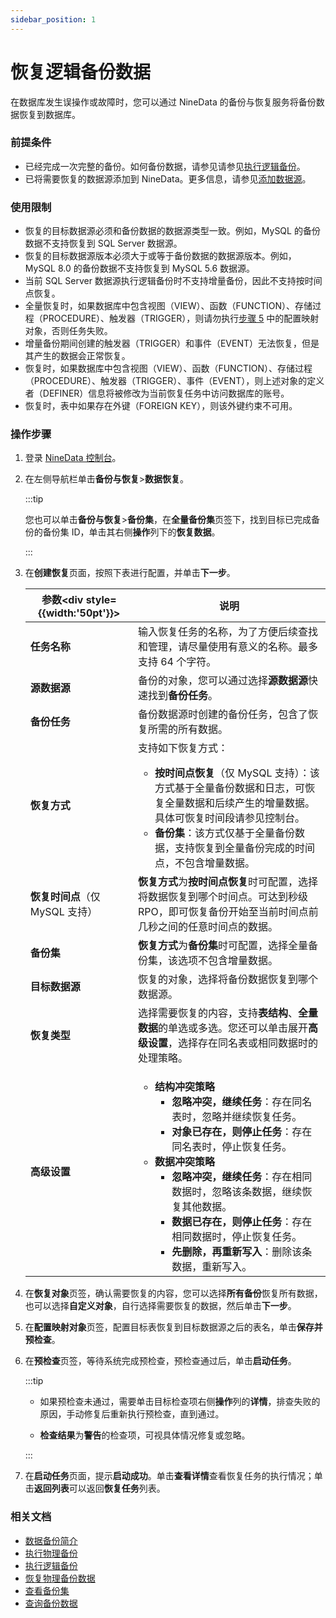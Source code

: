 ```yaml
---
sidebar_position: 1
---
```

# 恢复逻辑备份数据

在数据库发生误操作或故障时，您可以通过 NineData 的备份与恢复服务将备份数据恢复到数据库。

### 前提条件

- 已经完成一次完整的备份。如何备份数据，请参见请参见[执行逻辑备份](../backup/logical_backup.md)。
- 已将需要恢复的数据源添加到 NineData。更多信息，请参见[添加数据源](../../configuration/datasource.md)。

### 使用限制

- 恢复的目标数据源必须和备份数据的数据源类型一致。例如，MySQL 的备份数据不支持恢复到 SQL Server 数据源。	
- 恢复的目标数据源版本必须大于或等于备份数据的数据源版本。例如，MySQL 8.0 的备份数据不支持恢复到 MySQL 5.6 数据源。
- 当前 SQL Server 数据源执行逻辑备份时不支持增量备份，因此不支持按时间点恢复。
- 全量恢复时，如果数据库中包含视图（VIEW）、函数（FUNCTION）、存储过程（PROCEDURE）、触发器（TRIGGER），则请勿执行[步骤 5](#step5) 中的配置映射对象，否则任务失败。
- 增量备份期间创建的触发器（TRIGGER）和事件（EVENT）无法恢复，但是其产生的数据会正常恢复。
- 恢复时，如果数据库中包含视图（VIEW）、函数（FUNCTION）、存储过程（PROCEDURE）、触发器（TRIGGER）、事件（EVENT），则上述对象的定义者（DEFINER）信息将被修改为当前恢复任务中访问数据库的账号。
- 恢复时，表中如果存在外键（FOREIGN KEY），则该外键约束不可用。

### 操作步骤

1. 登录 [NineData 控制台](https://console.9z.cloud)。

2. 在左侧导航栏单击**备份与恢复**>**数据恢复**。

   :::tip

   您也可以单击**备份与恢复**>**备份集**，在**全量备份集**页签下，找到目标已完成备份的备份集 ID，单击其右侧**操作**列下的**恢复数据**。

   :::

3. 在**创建恢复**页面，按照下表进行配置，并单击**下一步**。

   | 参数<div style={{width:'50pt'}}></div> | 说明                                                         |
   | -------------------------------------- | ------------------------------------------------------------ |
   | **任务名称**                           | 输入恢复任务的名称，为了方便后续查找和管理，请尽量使用有意义的名称。最多支持 64 个字符。 |
   | **源数据源**                           | 备份的对象，您可以通过选择**源数据源**快速找到**备份任务**。 |
   | **备份任务**                           | 备份数据源时创建的备份任务，包含了恢复所需的所有数据。       |
   | **恢复方式**                           | 支持如下恢复方式：<ul><li>**按时间点恢复**（仅 MySQL 支持）：该方式基于全量备份数据和日志，可恢复全量数据和后续产生的增量数据。具体可恢复时间段请参见控制台。</li><li>**备份集**：该方式仅基于全量备份数据，支持恢复到全量备份完成的时间点，不包含增量数据。</li></ul> |
   | **恢复时间点**（仅 MySQL 支持）          | **恢复方式**为**按时间点恢复**时可配置，选择将数据恢复到哪个时间点。可达到秒级 RPO，即可恢复备份开始至当前时间点前几秒之间的任意时间点的数据。 |
   | **备份集**                             | **恢复方式**为**备份集**时可配置，选择全量备份集，该选项不包含增量数据。 |
   | **目标数据源**                         | 恢复的对象，选择将备份数据恢复到哪个数据源。                 |
   | **恢复类型**                           | 选择需要恢复的内容，支持**表结构**、**全量数据**的单选或多选。您还可以单击展开**高级设置**，选择存在同名表或相同数据时的处理策略。 |
   | **高级设置**                           | <ul><li>**结构冲突策略**<ul><li>**忽略冲突，继续任务**：存在同名表时，忽略并继续恢复任务。</li><li>**对象已存在，则停止任务**：存在同名表时，停止恢复任务。</li></ul></li><li>**数据冲突策略**<ul><li>**忽略冲突，继续任务**：存在相同数据时，忽略该条数据，继续恢复其他数据。</li><li>**数据已存在，则停止任务**：存在相同数据时，停止恢复任务。</li><li>**先删除，再重新写入**：删除该条数据，重新写入。</li></ul></li></ul> |
   
4. 在**恢复对象**页签，确认需要恢复的内容，您可以选择**所有备份**恢复所有数据，也可以选择**自定义对象**，自行选择需要恢复的数据，然后单击**下一步**。<span id="step5"></span>

5. 在**配置映射对象**页签，配置目标表恢复到目标数据源之后的表名，单击**保存并预检查**。

6. 在**预检查**页签，等待系统完成预检查，预检查通过后，单击**启动任务**。

   :::tip

   - 如果预检查未通过，需要单击目标检查项右侧**操作**列的**详情**，排查失败的原因，手动修复后重新执行预检查，直到通过。

   - **检查结果**为**警告**的检查项，可视具体情况修复或忽略。

   :::

7. 在**启动任务**页面，提示**启动成功**。单击**查看详情**查看恢复任务的执行情况；单击**返回列表**可以返回**恢复任务**列表。

### 相关文档

- [数据备份简介](../intro_back.md)
- [执行物理备份](../backup/physical_backup.md)
- [执行逻辑备份](../backup/logical_backup.md)
- [恢复物理备份数据](restore_physical_backup.md)
- [查看备份集](../view_backup_sets.md)
- [查询备份数据](../backup_data_query.md)

